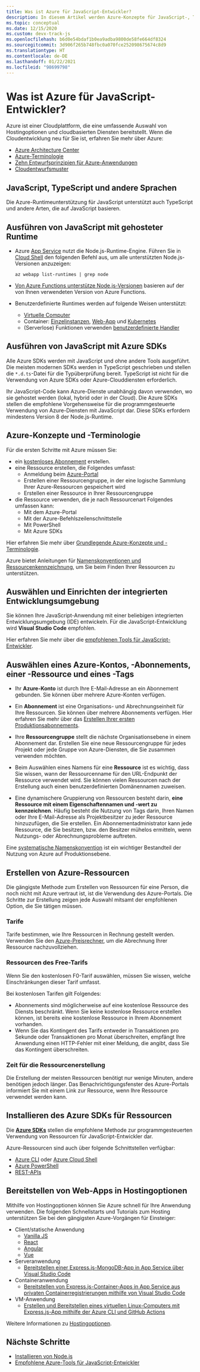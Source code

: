 ```yaml
---
title: Was ist Azure für JavaScript-Entwickler?
description: In diesem Artikel werden Azure-Konzepte für JavaScript-, TypeScript und Node.js-Entwickler behandelt.
ms.topic: conceptual
ms.date: 12/15/2020
ms.custom: devx-track-js
ms.openlocfilehash: b6d0e54bdaf1b0ea9adba9800de58fe664df8324
ms.sourcegitcommit: 3d906f265b748fbc0a070fce252098675674c8d9
ms.translationtype: HT
ms.contentlocale: de-DE
ms.lasthandoff: 01/22/2021
ms.locfileid: "98699798"
---
```

# <a name="what-is-azure-for-javascript-developers"></a>Was ist Azure für JavaScript-Entwickler?

Azure ist einer Cloudplattform, die eine umfassende Auswahl von Hostingoptionen und cloudbasierten Diensten bereitstellt. Wenn die Cloudentwicklung neu für Sie ist, erfahren Sie mehr über Azure:

* [Azure Architecture Center](/azure/architecture/) 
* [Azure-Terminologie](/azure/cloud-adoption-framework/ready/considerations/fundamental-concepts)
* [Zehn Entwurfsprinzipien für Azure-Anwendungen](/azure/architecture/guide/design-principles/)
* [Cloudentwurfsmuster](/azure/architecture/patterns/)

## <a name="javascript-typescript-and-other-languages"></a>JavaScript, TypeScript und andere Sprachen

Die Azure-Runtimeunterstützung für JavaScript unterstützt auch TypeScript und andere Arten, die auf JavaScript basieren. 

## <a name="run-javascript-with-hosted-runtime"></a>Ausführen von JavaScript mit gehosteter Runtime 

* Azure [App Service](/azure/app-service/) nutzt die Node.js-Runtime-Engine. Führen Sie in [Cloud Shell](https://shell.azure.com) den folgenden Befehl aus, um alle unterstützten Node.js-Versionen anzuzeigen:

    ```azurecli-interactive
    az webapp list-runtimes | grep node
    ```

* [Von Azure Functions unterstütze Node.js-Versionen](/azure/azure-functions/functions-reference-node?tabs=v2#node-version) basieren auf der von Ihnen verwendeten Version von Azure Functions. 

* Benutzerdefinierte Runtimes werden auf folgende Weisen unterstützt:

    * [Virtuelle Computer](/azure/virtual-machines/)
    * Container: [Einzelinstanzen](/azure/container-instances/), [Web-App](/azure/app-service/) und [Kubernetes](/azure/aks/)
    * (Serverlose) Funktionen verwenden [benutzerdefinierte Handler](/azure/azure-functions/functions-custom-handlers)

## <a name="run-javascript-with-azure-sdks"></a>Ausführen von JavaScript mit Azure SDKs

Alle Azure SDKs werden mit JavaScript und ohne andere Tools ausgeführt. Die meisten modernen SDKs werden in TypeScript geschrieben und stellen die `*.d.ts`-Datei für die Typüberprüfung bereit. TypeScript ist nicht für die Verwendung von Azure SDKs oder Azure-Clouddiensten erforderlich. 

Ihr JavaScript-Code kann Azure-Dienste unabhängig davon verwenden, wo sie gehostet werden (lokal, hybrid oder in der Cloud). Die Azure SDKs stellen die empfohlene Vorgehensweise für die programmgesteuerte Verwendung von Azure-Diensten mit JavaScript dar. Diese SDKs erfordern mindestens Version 8 der Node.js-Runtime. 

## <a name="azure-concepts-and-terminology"></a>Azure-Konzepte und -Terminologie

Für die ersten Schritte mit Azure müssen Sie:
* ein [kostenloses Abonnement](https://azure.microsoft.com/en-us/free/) erstellen.
* eine Ressource erstellen, die Folgendes umfasst:
    * Anmeldung beim [Azure-Portal](https://portal.azure.com/)
    * Erstellen einer Ressourcengruppe, in der eine logische Sammlung Ihrer Azure-Ressourcen gespeichert wird
    * Erstellen einer Ressource in Ihrer Ressourcengruppe
* die Ressource verwenden, die je nach Ressourcenart Folgendes umfassen kann:
    * Mit dem Azure-Portal
    * Mit der Azure-Befehlszeilenschnittstelle
    * Mit PowerShell
    * Mit Azure SDKs

Hier erfahren Sie mehr über [Grundlegende Azure-Konzepte und -Terminologie](/azure/cloud-adoption-framework/ready/considerations/fundamental-concepts). 

Azure bietet Anleitungen für [Namenskonventionen und Ressourcenkennzeichnung](/azure/cloud-adoption-framework/ready/azure-best-practices/naming-and-tagging), um Sie beim Finden Ihrer Ressourcen zu unterstützen. 

## <a name="select-development-ide-and-set-up-environment"></a>Auswählen und Einrichten der integrierten Entwicklungsumgebung

Sie können Ihre JavaScript-Anwendung mit einer beliebigen integrierten Entwicklungsumgebung (IDE) entwickeln. Für die JavaScript-Entwicklung wird **Visual Studio Code** empfohlen. 

Hier erfahren Sie mehr über die [empfohlenen Tools für JavaScript-Entwickler](../node-azure-tools.md). 

## <a name="select-azure-account-subscription-resource-and-tag"></a>Auswählen eines Azure-Kontos, -Abonnements, einer -Ressource und eines -Tags

* Ihr **Azure-Konto** ist durch Ihre E-Mail-Adresse an ein Abonnement gebunden. Sie können über mehrere Azure-Konten verfügen.

* Ein **Abonnement** ist eine Organisations- und Abrechnungseinheit für Ihre Ressourcen. Sie können über mehrere Abonnements verfügen. Hier erfahren Sie mehr über das [Erstellen Ihrer ersten Produktionsabonnements](/azure/cloud-adoption-framework/ready/azure-best-practices/initial-subscriptions).

* Ihre **Ressourcengruppe** stellt die nächste Organisationsebene in einem Abonnement dar. Erstellen Sie eine neue Ressourcengruppe für jedes Projekt oder jede Gruppe von Azure-Diensten, die Sie zusammen verwenden möchten. 

* Beim Auswählen eines Namens für eine **Ressource** ist es wichtig, dass Sie wissen, wann der Ressourcenname für den URL-Endpunkt der Ressource verwendet wird. Sie können vielen Ressourcen nach der Erstellung auch einen benutzerdefinierten Domänennamen zuweisen. 

* Eine dynamischere Gruppierung von Ressourcen besteht darin, **eine Ressource mit einem Eigenschaftennamen und -wert zu kennzeichnen**. Häufig besteht die Nutzung von Tags darin, Ihren Namen oder Ihre E-Mail-Adresse als Projektbesitzer zu jeder Ressource hinzuzufügen, die Sie erstellen. Ein Abonnementadministrator kann jede Ressource, die Sie besitzen, bzw. den Besitzer mühelos ermitteln, wenn Nutzungs- oder Abrechnungsprobleme auftreten. 

Eine [systematische Namenskonvention](/azure/cloud-adoption-framework/ready/azure-best-practices/resource-naming) ist ein wichtiger Bestandteil der Nutzung von Azure auf Produktionsebene.

## <a name="create-azure-resources"></a>Erstellen von Azure-Ressourcen

Die gängigste Methode zum Erstellen von Ressourcen für eine Person, die noch nicht mit Azure vertraut ist, ist die Verwendung des Azure-Portals. Die Schritte zur Erstellung zeigen jede Auswahl mitsamt der empfohlenen Option, die Sie tätigen müssen.

### <a name="pricing-tiers"></a>Tarife

Tarife bestimmen, wie Ihre Ressourcen in Rechnung gestellt werden. Verwenden Sie den [Azure-Preisrechner](https://azure.microsoft.com/en-us/pricing/calculator), um die Abrechnung Ihrer Ressource nachzuvollziehen. 

### <a name="free-tier-resources"></a>Ressourcen des Free-Tarifs

Wenn Sie den kostenlosen F0-Tarif auswählen, müssen Sie wissen, welche Einschränkungen dieser Tarif umfasst.

Bei kostenlosen Tarifen gilt Folgendes:

* Abonnements sind möglicherweise auf eine kostenlose Ressource des Diensts beschränkt. Wenn Sie keine kostenlose Ressource erstellen können, ist bereits eine kostenlose Ressource in Ihrem Abonnement vorhanden.
* Wenn Sie das Kontingent des Tarifs entweder in Transaktionen pro Sekunde oder Transaktionen pro Monat überschreiten, empfängt Ihre Anwendung einen HTTP-Fehler mit einer Meldung, die angibt, dass Sie das Kontingent überschreiten. 

### <a name="resource-creation-time"></a>Zeit für die Ressourcenerstellung

Die Erstellung der meisten Ressourcen benötigt nur wenige Minuten, andere benötigen jedoch länger. Das Benachrichtigungsfenster des Azure-Portals informiert Sie mit einem Link zur Ressource, wenn Ihre Ressource verwendet werden kann. 

## <a name="install-azure-sdk-for-resources"></a>Installieren des Azure SDKs für Ressourcen

Die [**Azure SDKs**](../azure-sdk-library-package-index.md) stellen die empfohlene Methode zur programmgesteuerten Verwendung von Ressourcen für JavaScript-Entwickler dar. 

Azure-Ressourcen sind auch über folgende Schnittstellen verfügbar:
* [Azure CLI](/cli/azure/install-azure-cli) oder [Azure Cloud Shell](https://shell.azure.com/)
* [Azure PowerShell](/powershell/azure/)
* [REST-APIs](/rest/api/azure/)

## <a name="deploy-web-apps-to-hosting-options"></a>Bereitstellen von Web-Apps in Hostingoptionen

Mithilfe von Hostingoptionen können Sie Azure schnell für Ihre Anwendung verwenden. Die folgenden Schnellstarts und Tutorials zum Hosting unterstützen Sie bei den gängigsten Azure-Vorgängen für Einsteiger:

* Client/statische Anwendung
    * [Vanilla JS](/azure/static-web-apps/getting-started?tabs=vanilla-javascript)
    * [React](/azure/static-web-apps/getting-started?tabs=react)
    * [Angular](/azure/static-web-apps/getting-started?tabs=angular)
    * [Vue](/azure/static-web-apps/getting-started?tabs=vue)
* Serveranwendung 
    * [Bereitstellen einer Express.js-MongoDB-App in App Service über Visual Studio Code](../tutorial/deploy-nodejs-mongodb-app-service-from-visual-studio-code.md)
* Containeranwendung 
    * [Bereitstellen von Express.js-Container-Apps in App Service aus privaten Containerregistrierungen mithilfe von Visual Studio Code](../tutorial/tutorial-vscode-docker-node/tutorial-vscode-docker-node-01.md?tabs=bash)
* VM-Anwendung
    * [Erstellen und Bereitstellen eines virtuellen Linux-Computers mit Express.js-App mithilfe der Azure CLI und GitHub Actions](../tutorial/nodejs-virtual-machine-vm/create-linux-virtual-machine-azure-cli.md)

Weitere Informationen zu [Hostingoptionen](../how-to/deploy-web-app.md).

## <a name="next-steps"></a>Nächste Schritte

* [Installieren von Node.js](install-nodejs-develop-azure-sdk-project.md)
* [Empfohlene Azure-Tools für JavaScript-Entwickler](../node-azure-tools.md)

